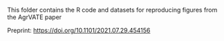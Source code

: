 This folder contains the R code and datasets for reproducing figures from the AgrVATE paper 

Preprint: https://doi.org/10.1101/2021.07.29.454156
